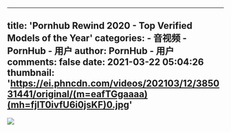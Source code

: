 
---
title: 'Pornhub Rewind 2020 - Top Verified Models of the Year'
categories: 
    - 音视频
    - PornHub - 用户
author: PornHub - 用户
comments: false
date: 2021-03-22 05:04:26
thumbnail: 'https://ei.phncdn.com/videos/202103/12/385031441/original/(m=eafTGgaaaa)(mh=fjIT0ivfU6i0jsKF)0.jpg'
---

<div>   
<img src="https://ei.phncdn.com/videos/202103/12/385031441/original/(m=eafTGgaaaa)(mh=fjIT0ivfU6i0jsKF)0.jpg" referrerpolicy="no-referrer">  
</div>
            